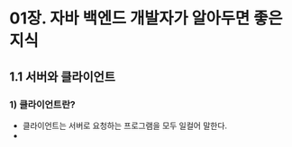 # 01장. 자바 백엔드 개발자가 알아두면 좋은 지식
## 1.1 서버와 클라이언트
### 1) 클라이언트란?
- 클라이언트는 서버로 요청하는 프로그램을 모두 일컬어 말한다.
- 
